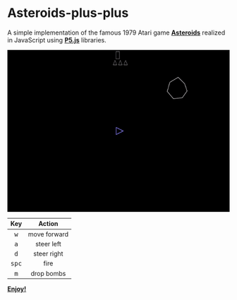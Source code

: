 # Asteroids-plus-plus

A simple implementation of the famous 1979 Atari game <b>[Asteroids](https://en.wikipedia.org/wiki/Asteroids_%28video_game%29)</b> realized in JavaScript using <b>[P5.js](https://p5js.org/)</b> libraries.

<b>[<img align="center" width="600" src="play.gif">](https://matteogiorgi.github.io/Asteroids-plus-plus/)</b>

| Key | Action |
| :---: | :---: |
| <kbd>w</kbd> | move forward |
| <kbd>a</kbd> | steer left |
| <kbd>d</kbd> | steer right |
| <kbd>spc</kbd> | fire |
| <kbd>m</kbd> | drop bombs |

<b>[Enjoy!](https://matteogiorgi.github.io/asteroids_plus_plus/)</b>
